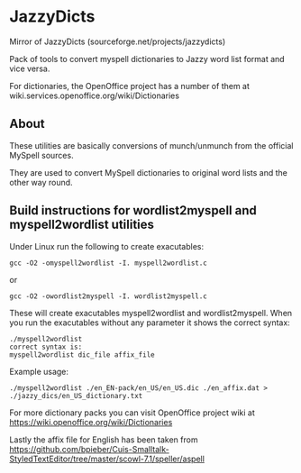 JazzyDicts
==========

Mirror of JazzyDicts (sourceforge.net/projects/jazzydicts)

Pack of tools to convert myspell dictionaries to Jazzy word list format and vice versa. 

For dictionaries, the OpenOffice project has a number of them  at wiki.services.openoffice.org/wiki/Dictionaries


About
-----

These utilities are basically conversions of munch/unmunch from the
official MySpell sources.

They are used to convert MySpell dictionaries to original word lists and the
other way round.

Build instructions for wordlist2myspell and myspell2wordlist utilities
----------------------------------------------------------------------

Under Linux run the following to create exacutables:

    gcc -O2 -omyspell2wordlist -I. myspell2wordlist.c

or

    gcc -O2 -owordlist2myspell -I. wordlist2myspell.c


These will create exacutables myspell2wordlist and wordlist2myspell. When you run the exacutables without any parameter it shows the correct syntax:

    ./myspell2wordlist
    correct syntax is:
    myspell2wordlist dic_file affix_file

Example usage:

    ./myspell2wordlist ./en_EN-pack/en_US/en_US.dic ./en_affix.dat > ./jazzy_dics/en_US_dictionary.txt

For more dictionary packs you can visit OpenOffice project wiki at https://wiki.openoffice.org/wiki/Dictionaries

Lastly the affix file for English has been taken from https://github.com/bpieber/Cuis-Smalltalk-StyledTextEditor/tree/master/scowl-7.1/speller/aspell

